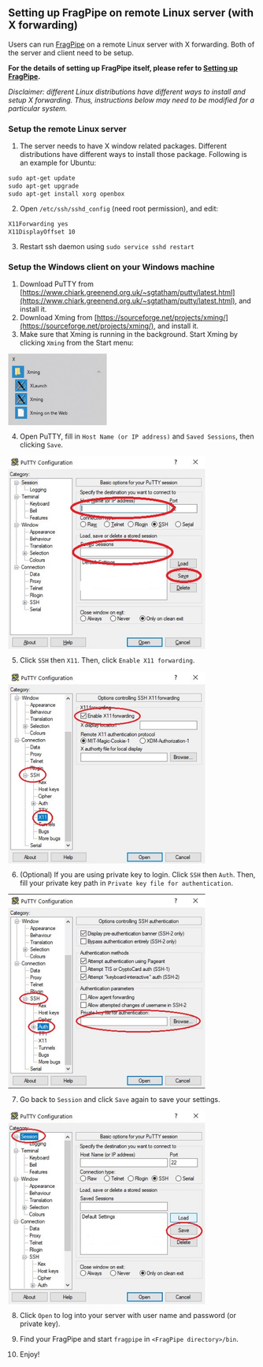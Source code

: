 ## Setting up FragPipe on remote Linux server (with X forwarding)

Users can run [FragPipe](https://fragpipe.nesvilab.org/) on a remote Linux server with X forwarding. Both of the server and client need to be setup.

__For the details of setting up FragPipe itself, please refer to [Setting up FragPipe](https://msfragger.nesvilab.org/tutorial_setup_fragpipe.html).__

*Disclaimer: different Linux distributions have different ways to install and setup X forwarding. Thus, instructions below may need to be modified for a particular system.*

### Setup the remote Linux server
1. The server needs to have X window related packages. Different distributions have different ways to install those package. Following is an example for Ubuntu:
```shell
sudo apt-get update
sudo apt-get upgrade
sudo apt-get install xorg openbox
```
2. Open `/etc/ssh/sshd_config` (need root permission), and edit:
```shell
X11Forwarding yes
X11DisplayOffset 10
```
3. Restart ssh daemon using `sudo service sshd restart`


### Setup the Windows client on your Windows machine
1. Download PuTTY from [https://www.chiark.greenend.org.uk/~sgtatham/putty/latest.html](https://www.chiark.greenend.org.uk/~sgtatham/putty/latest.html), and install it.
2. Download Xming from [https://sourceforge.net/projects/xming/](https://sourceforge.net/projects/xming/), and install it.
3. Make sure that Xming is running in the background. Start Xming by clicking `Xming` from the Start menu:

<img src="https://raw.githubusercontent.com/Nesvilab/MSFragger/master/images/xming.jpg" width="200px" align="middle"/>

4. Open PuTTY, fill in `Host Name (or IP address)` and `Saved Sessions`, then clicking `Save`.

<img src="https://raw.githubusercontent.com/Nesvilab/MSFragger/master/images/putty1.jpg" width="400px" align="middle"/>

5. Click `SSH` then `X11`. Then, click `Enable X11 forwarding`.

<img src="https://raw.githubusercontent.com/Nesvilab/MSFragger/master/images/putty2.jpg" width="400px" align="middle"/>

6. (Optional) If you are using private key to login. Click `SSH` then `Auth`. Then, fill your private key path in `Private key file for authentication`.

<img src="https://raw.githubusercontent.com/Nesvilab/MSFragger/master/images/putty3.jpg" width="400px" align="middle"/>

7. Go back to `Session` and click `Save` again to save your settings.

<img src="https://raw.githubusercontent.com/Nesvilab/MSFragger/master/images/putty4.jpg" width="400px" align="middle"/>

8. Click `Open` to log into your server with user name and password (or private key).

9. Find your FragPipe and start `fragpipe` in `<FragPipe directory>/bin`.

10. Enjoy!
